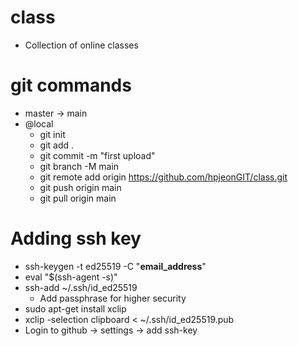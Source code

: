 # class
- Collection of online classes

# git commands
- master -> main
- @local
  - git init
  - git add .
  - git commit -m "first upload"
  - git branch -M main
  - git remote add origin https://github.com/hpjeonGIT/class.git
  - git push origin main
  - git pull origin main

# Adding ssh key
- ssh-keygen -t ed25519 -C "__email_address__"
- eval "$(ssh-agent -s)"
- ssh-add ~/.ssh/id_ed25519
  - Add passphrase for higher security
- sudo apt-get install xclip
- xclip -selection clipboard < ~/.ssh/id_ed25519.pub
- Login to github -> settings -> add ssh-key
